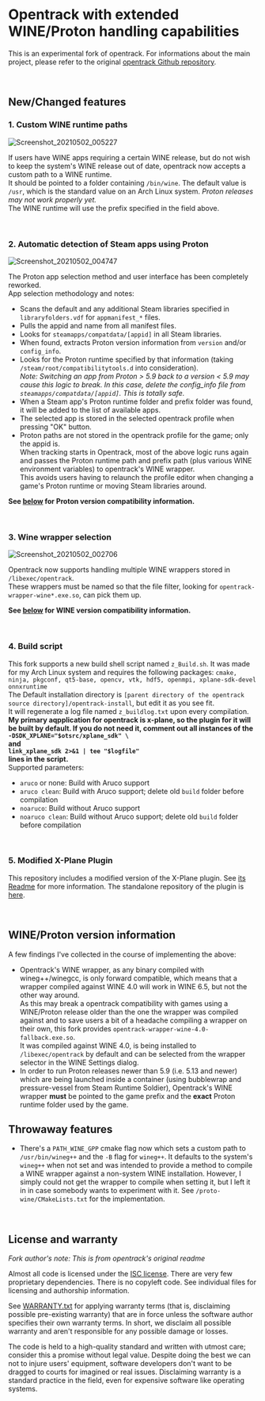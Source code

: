 # Opentrack with extended WINE/Proton handling capabilities

This is an experimental fork of opentrack. For informations about the main project, please refer to the original [opentrack Github repository](http://github.com/opentrack/opentrack).

&nbsp;

## New/Changed features

### 1. Custom WINE runtime paths

![Screenshot_20210502_005227](https://user-images.githubusercontent.com/36554499/116796932-cf2a8a80-aae0-11eb-8a72-a22793f690f7.jpg)

If users have WINE apps requiring a certain WINE release, but do not wish to keep the system's WINE release out of date, opentrack now accepts a custom path to a WINE runtime.    
It should be pointed to a folder containing `/bin/wine`. The default value is `/usr`, which is the standard value on an Arch Linux system.
*Proton releases may not work properly yet.*    
The WINE runtime will use the prefix specified in the field above.

&nbsp;

### 2. Automatic detection of Steam apps using Proton

![Screenshot_20210502_004747](https://user-images.githubusercontent.com/36554499/116797050-b373b400-aae1-11eb-8023-c1d12fd71c02.jpg)

The Proton app selection method and user interface has been completely reworked.   
App selection methodology and notes:
- Scans the default and any additional Steam libraries specified in `libraryfolders.vdf` for `appmanifest_*` files.
- Pulls the appid and name from all manifest files.
- Looks for `steamapps/compatdata/[appid]` in all Steam libraries.
- When found, extracts Proton version information from `version` and/or `config_info`.    
- Looks for the Proton runtime specified by that information (taking `/steam/root/compatibilitytools.d` into consideration).   
*Note: Switching an app from Proton > 5.9 back to a version < 5.9 may cause this logic to break. In this case, delete the config_info file from `steamapps/compatdata/[appid]`. This is totally safe.*
- When a Steam app's Proton runtime folder and prefix folder was found, it will be added to the list of available apps.
- The selected app is stored in the selected opentrack profile when pressing "OK" button.
- Proton paths are not stored in the opentrack profile for the game; only the appid is.    
When tracking starts in Opentrack, most of the above logic runs again and passes the Proton runtime path and prefix path (plus various WINE environment variables) to opentrack's WINE wrapper.    
This avoids users having to relaunch the profile editor when changing a game's Proton runtime or moving Steam libraries around.

**See [below](#versioninfo) for Proton version compatibility information.**

&nbsp;

### 3. Wine wrapper selection

![Screenshot_20210502_002706](https://user-images.githubusercontent.com/36554499/116797293-8d034800-aae4-11eb-9c77-2e3c1f9fb496.jpg)

Opentrack now supports handling multiple WINE wrappers stored in `/libexec/opentrack`.   
These wrappers must be named so that the file filter, looking for `opentrack-wrapper-wine*.exe.so`, can pick them up.

**See [below](#versioninfo) for WINE version compatibility information.**

&nbsp;

### 4. Build script

This fork supports a new build shell script named `z_Build.sh`. It was made for my Arch Linux system and requires the following packages: `cmake, ninja, pkgconf, qt5-base, opencv, vtk, hdf5, openmpi, xplane-sdk-devel onnxruntime`    
The Default installation directory is `[parent directory of the opentrack source directory]/opentrack-install`, but edit it as you see fit.    
It will regenerate a log file named `z_buildlog.txt` upon every compilation.   
**My primary aqpplication for opentrack is x-plane, so the plugin for it will be built by default. If you do not need it, comment out all instances of the   
```-DSDK_XPLANE="$otsrc/xplane_sdk" \```   
and   
```link_xplane_sdk 2>&1 | tee "$logfile"```   
lines in the script.**   
Supported parameters:    
- `aruco` or none: Build with Aruco support    
- `aruco clean`: Build with Aruco support; delete old `build` folder before compilation    
- `noaruco`: Build without Aruco support    
- `noaruco clean`: Build without Aruco support; delete old `build` folder before compilation    

&nbsp;

### 5. Modified X-Plane Plugin

This repository includes a modified version of the X-Plane plugin. See [its Readme](x-plane-plugin/README.md) for more information.
The standalone repository of the plugin is [here](https://github.com/JT8D-17/X-Plane-Opentrack-Plugin).

&nbsp;

<a name="versioninfo"></a>
## WINE/Proton version information

A few findings I've collected in the course of implementing the above:
- Opentrack's WINE wrapper, as any binary compiled with wineg++/winegcc, is only forward compatible, which means that a wrapper compiled against WINE 4.0 will work in WINE 6.5, but not the other way around.    
As this may break a opentrack compatibility with games using a WINE/Proton release older than the one the wrapper was compiled against and to save users a bit of a headache compiling a wrapper on their own, this fork provides `opentrack-wrapper-wine-4.0-fallback.exe.so`.    
It was compiled against WINE 4.0, is being installed to `/libexec/opentrack` by default and can be selected from the wrapper selector in the WINE Settings dialog.
- In order to run Proton releases newer than 5.9 (i.e. 5.13 and newer) which are being launched inside a container (using bubblewrap and pressure-vessel from Steam Runtime Soldier), Opentrack's WINE wrapper **must** be pointed to the game prefix and the **exact** Proton runtime folder used by the game.
&nbsp;

## Throwaway features

- There's a `PATH_WINE_GPP` cmake flag now which sets a custom path to `/usr/bin/wineg++` and the `-B` flag for `wineg++`. It defaults to the system's `wineg++` when not set and was intended to provide a method to compile a WINE wrapper against a non-system WINE installation. However, I simply could not get the wrapper to compile when setting it, but I left it in in case somebody wants to experiment with it. See `/proto-wine/CMakeLists.txt` for the implementation.

&nbsp;

## License and warranty

*Fork author's note: This is from opentrack's original readme*

Almost all code is licensed under the [ISC license](https://en.wikipedia.org/wiki/ISC_license). There are very few proprietary dependencies. There is no copyleft code. See individual files for licensing and authorship information.

See [WARRANTY.txt](WARRANTY.txt) for applying warranty terms (that is, disclaiming possible pre-existing warranty) that are in force unless the software author specifies their own warranty terms. In short, we disclaim all possible warranty and aren't responsible for any possible damage or losses.

The code is held to a high-quality standard and written with utmost care; consider this a promise without legal value. Despite doing the best we can not to injure users' equipment, software developers don't want to be dragged to courts for imagined or real issues. Disclaiming warranty is a standard practice in the field, even for expensive software like operating systems.
